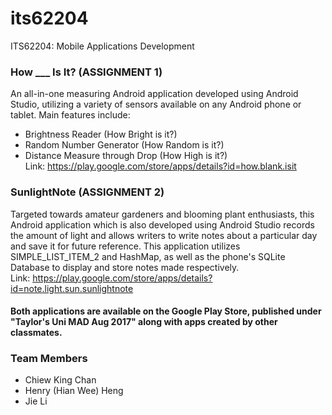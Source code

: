 # its62204
ITS62204: Mobile Applications Development

### How ___ Is It? (ASSIGNMENT 1)
An all-in-one measuring Android application developed using Android Studio, utilizing a variety of sensors available on any Android phone or tablet. Main features include:
+ Brightness Reader (How Bright is it?)
+ Random Number Generator (How Random is it?)
+ Distance Measure through Drop (How High is it?)
<br>Link: https://play.google.com/store/apps/details?id=how.blank.isit

### SunlightNote (ASSIGNMENT 2)
Targeted towards amateur gardeners and blooming plant enthusiasts, this Android application which is also developed using Android Studio records the amount of light and allows writers to write notes about a particular day and save it for future reference. This application utilizes SIMPLE_LIST_ITEM_2 and HashMap, as well as the phone's SQLite Database to display and store notes made respectively.
<br>Link: https://play.google.com/store/apps/details?id=note.light.sun.sunlightnote

#### Both applications are available on the Google Play Store, published under "Taylor's Uni MAD Aug 2017" along with apps created by other classmates.

### Team Members
+ Chiew King Chan<br>
+ Henry (Hian Wee) Heng<br>
+ Jie Li
